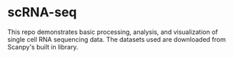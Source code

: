 # scRNA-seq
This repo demonstrates basic processing, analysis, and visualization of single cell RNA sequencing data. The datasets used are downloaded from Scanpy's built in library. 
